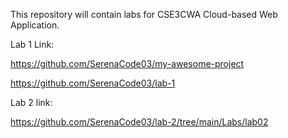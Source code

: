 This repository will contain labs for CSE3CWA Cloud-based Web Application.

Lab 1 Link:

https://github.com/SerenaCode03/my-awesome-project

https://github.com/SerenaCode03/lab-1

Lab 2 link: 

https://github.com/SerenaCode03/lab-2/tree/main/Labs/lab02
